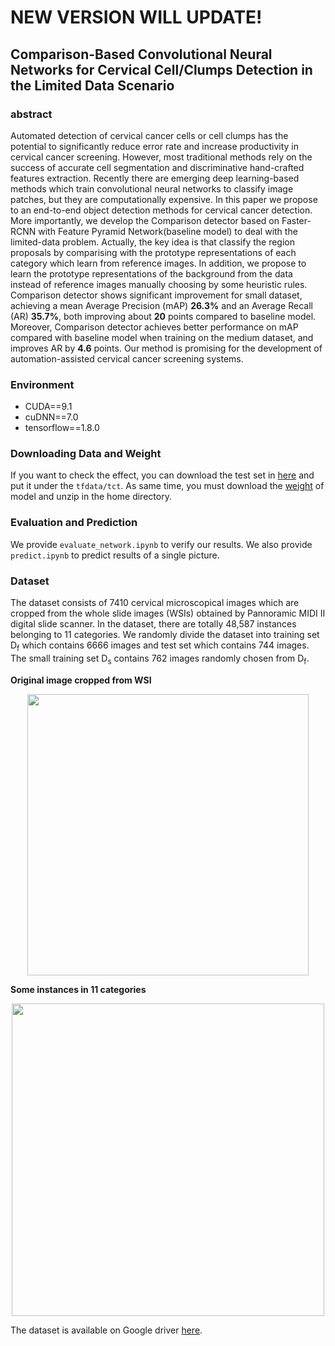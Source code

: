 # NEW VERSION WILL UPDATE!

## Comparison-Based Convolutional Neural Networks for Cervical Cell/Clumps Detection in the Limited Data Scenario

### abstract
Automated detection of cervical cancer cells or cell clumps has the potential to significantly
 reduce error rate and increase productivity in cervical cancer screening. However, most traditional 
 methods rely on the success of accurate cell segmentation and discriminative hand-crafted features 
 extraction. Recently there are emerging deep learning-based methods which train convolutional neural 
 networks to classify image patches, but they are computationally expensive. In this paper we 
 propose to an end-to-end object detection methods for cervical cancer detection. More importantly, we develop the Comparison detector based on Faster-RCNN with Feature Pyramid Network(baseline model) to deal with 
 the limited-data problem. Actually, the key idea is that classify the region proposals by comparising with the prototype representations of each category which learn from reference images. In addition, we propose to learn the prototype representations of the background
 from the data instead of reference images manually choosing by some heuristic rules. Comparison detector shows significant improvement for small dataset, achieving a mean Average Precision (mAP) __26.3%__ and an Average Recall (AR) __35.7%__,
 both improving about __20__ points compared to baseline model. Moreover, Comparison detector achieves better performance on mAP compared with baseline model when training on the medium dataset, and improves AR by __4.6__ points. Our method is promising for the development of automation-assisted cervical cancer screening systems.

### Environment
* CUDA==9.1
* cuDNN==7.0
* tensorflow==1.8.0

### Downloading Data and Weight
If you want to check the effect, you can download the test set in [here](https://pan.baidu.com/s/1BYU3DsX8J8AiaKbE43Iqgw) and put it under the `tfdata/tct`. As same time, you must download the [weight](https://pan.baidu.com/s/1fC3fsKzwfGxq7BxvMjzC1Q) of model and unzip in the home directory.

### Evaluation and Prediction

We provide `evaluate_network.ipynb` to verify our results. We also provide `predict.ipynb` to predict results of a single picture.

### Dataset
The dataset consists of 7410 cervical microscopical images which are cropped from the whole slide images (WSIs) obtained by Pannoramic MIDI II digital slide scanner. In the dataset, there are totally 48,587 instances belonging to 11 categories. We randomly divide the dataset into training set D<sub>f</sub> which contains 6666 images and test set which contains 744 images. The small training set D<sub>s</sub> contains 762 images randomly chosen from D<sub>f</sub>.

__Original image cropped from WSI__
<p align="center">
  <img width="450" src="https://github.com/kuku-sichuan/ComparisonDetector/blob/master/images/README/orig.jpg" />
</p>

__Some instances in 11 categories__
<p align="center">
  <img width="500" src="https://github.com/kuku-sichuan/ComparisonDetector/blob/master/images/README/categories.png" />
</p>

The dataset is available on Google driver [here](https://drive.google.com/drive/folders/1YzPkv6rHLNQXA6QmEUoCl9mWV9fQFsik).
